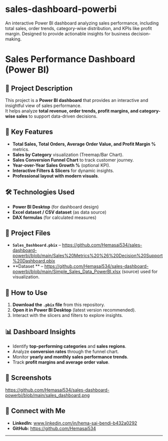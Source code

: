 # sales-dashboard-powerbi
An interactive Power BI dashboard analyzing sales performance, including total sales, order trends, category-wise distribution, and KPIs like profit margin. Designed to provide actionable insights for business decision-making.
# Sales Performance Dashboard (Power BI)

## 📌 Project Description
This project is a **Power BI dashboard** that provides an interactive and insightful view of sales performance.  
It helps analyze **total revenue, order trends, profit margins, and category-wise sales** to support data-driven decisions.

## 🎯 Key Features
- **Total Sales, Total Orders, Average Order Value, and Profit Margin %** metrics.
- **Sales by Category** visualization (Treemap/Bar Chart).
- **Sales Conversion Funnel Chart** to track customer journey.
- **Year-over-Year Sales Growth %** (optional KPI).
- **Interactive Filters & Slicers** for dynamic insights.
- **Professional layout with modern visuals**.

## 🛠️ Technologies Used
- **Power BI Desktop** (for dashboard design)
- **Excel dataset / CSV dataset** (as data source)
- **DAX formulas** (for calculated measures)

## 📂 Project Files
- **`Sales_Dashboard.pbix`** – https://github.com/Hemasai534/sales-dashboard-powerbi/blob/main/Sales%20Metrics%20%26%20Decision%20Support%20Dashboard.pbix
- **Dataset ** – https://github.com/Hemasai534/sales-dashboard-powerbi/blob/main/Simple_Sales_Data_PowerBI.xlsx (source)  used for visualization.

## 🚀 How to Use
1. **Download the `.pbix` file** from this repository.
2. **Open it in Power BI Desktop** (latest version recommended).
3. Interact with the slicers and filters to explore insights.

## 📊 Dashboard Insights
- Identify **top-performing categories** and **sales regions**.
- Analyze **conversion rates** through the funnel chart.
- Monitor **yearly and monthly sales performance trends**.
- Track **profit margins and average order value**.

## 📸 Screenshots 
https://github.com/Hemasai534/sales-dashboard-powerbi/blob/main/sales_dashboard.png

## 🤝 Connect with Me
- **LinkedIn:** www.linkedin.com/in/hema-sai-bendi-b432a0292
- **GitHub:**    https://github.com/Hemasai534

---
